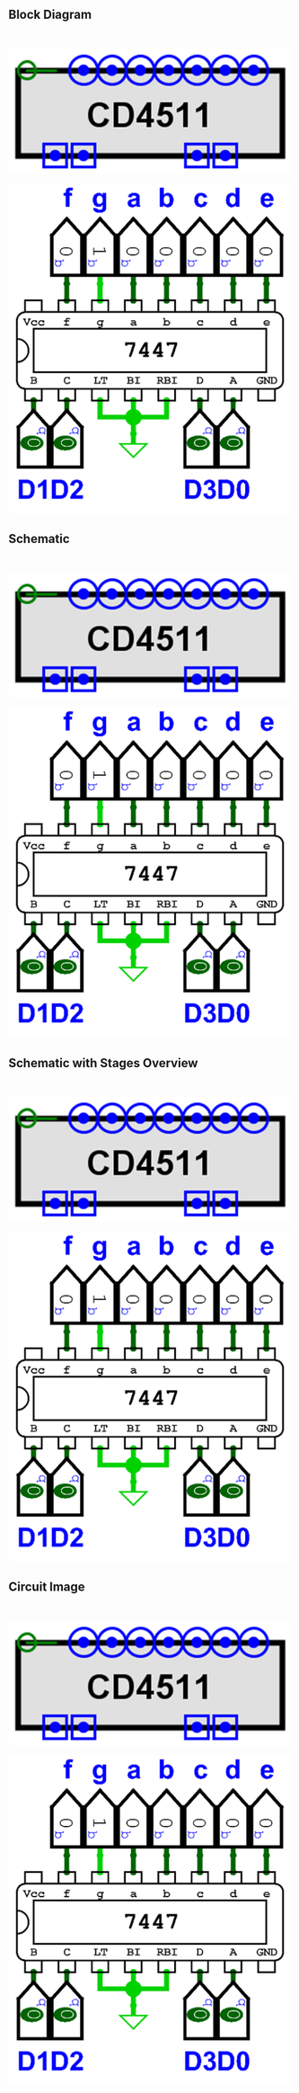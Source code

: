 ## Block Diagram

<strong></strong><br>
<p align="center">
  <img src="https://github.com/TalhaAkhlaq/ECE150-Digital-Logic-Design/blob/main/Project%203%20(24-Hour%20Clock%20with%20Stopwatch)/Project%203%20(CD4511)%20(1).png" />
</p>


<p align="center">
  <img src="https://github.com/TalhaAkhlaq/ECE150-Digital-Logic-Design/blob/main/Project%203%20(24-Hour%20Clock%20with%20Stopwatch)/Project%203%20(CD4511)%20(2).png"/>
</p>

## Schematic 

<strong></strong><br>
<p align="center">
  <img src="https://github.com/TalhaAkhlaq/ECE150-Digital-Logic-Design/blob/main/Project%203%20(24-Hour%20Clock%20with%20Stopwatch)/Project%203%20(CD4511)%20(1).png" />
</p>


<p align="center">
  <img src="https://github.com/TalhaAkhlaq/ECE150-Digital-Logic-Design/blob/main/Project%203%20(24-Hour%20Clock%20with%20Stopwatch)/Project%203%20(CD4511)%20(2).png"/>
</p>

## Schematic with Stages Overview

<strong></strong><br>
<p align="center">
  <img src="https://github.com/TalhaAkhlaq/ECE150-Digital-Logic-Design/blob/main/Project%203%20(24-Hour%20Clock%20with%20Stopwatch)/Project%203%20(CD4511)%20(1).png" />
</p>


<p align="center">
  <img src="https://github.com/TalhaAkhlaq/ECE150-Digital-Logic-Design/blob/main/Project%203%20(24-Hour%20Clock%20with%20Stopwatch)/Project%203%20(CD4511)%20(2).png"/>
</p>


## Circuit Image

<strong></strong><br>
<p align="center">
  <img src="https://github.com/TalhaAkhlaq/ECE150-Digital-Logic-Design/blob/main/Project%203%20(24-Hour%20Clock%20with%20Stopwatch)/Project%203%20(CD4511)%20(1).png" />
</p>


<p align="center">
  <img src="https://github.com/TalhaAkhlaq/ECE150-Digital-Logic-Design/blob/main/Project%203%20(24-Hour%20Clock%20with%20Stopwatch)/Project%203%20(CD4511)%20(2).png"/>
</p>

